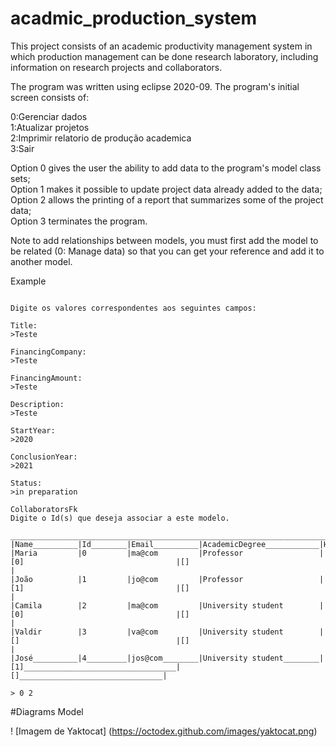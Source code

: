 # acadmic_production_system
This project consists of an academic productivity management system in which production management can be done research laboratory, including information on research projects and collaborators.

  The program was written using eclipse 2020-09.
  The program's initial screen consists of:

  0:Gerenciar dados  
  1:Atualizar projetos  
  2:Imprimir relatorio de produção academica  
  3:Sair  

  Option 0 gives the user the ability to add data to the program's model class sets;  
  Option 1 makes it possible to update project data already added to the data;  
  Option 2 allows the printing of a report that summarizes some of the project data;  
  Option 3 terminates the program.  
  
  Note to add relationships between models, you must first add the model to be related (0: Manage data) so that you can get your reference and add it to another model.
  
  Example 
```  
  
Digite os valores correspondentes aos seguintes campos:

Title:
>Teste

FinancingCompany:
>Teste

FinancingAmount:
>Teste

Description:
>Teste

StartYear:
>2020

ConclusionYear:
>2021

Status:
>in preparation

CollaboratorsFk
Digite o Id(s) que deseja associar a este modelo.
 _____________________________________________________________________________________________________________________________________________
|Name__________|Id________|Email__________|AcademicDegree____________|HistoryProjectParticipationFk________|HistoryProjectProductionFk________|
|Maria         |0         |ma@com         |Professor                 |[0]                                  |[]                                |
|João          |1         |jo@com         |Professor                 |[1]                                  |[]                                |
|Camila        |2         |ma@com         |University student        |[0]                                  |[]                                |
|Valdir        |3         |va@com         |University student        |[]                                   |[]                                |
|José__________|4_________|jos@com________|University student________|[1]__________________________________|[]________________________________|

> 0 2
```

#Diagrams
Model


! [Imagem de Yaktocat] (https://octodex.github.com/images/yaktocat.png)
